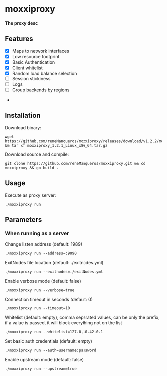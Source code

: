 # moxxiproxy

#### The proxy desc

## Features 
- [x] Maps to network interfaces 
- [x] Low resource footprint 
- [x] Basic Authentication
- [x] Client whitelist 
- [x] Random load balance selection
- [ ] Session stickiness
- [ ] Logs
- [ ] Group backends by regions
- 
## Installation
Download binary:
```shell
wget https://github.com/reneManqueros/moxxiproxy/releases/download/v1.2.2/moxxiproxy_1.2.2_Linux_x86_64.tar.gz && tar xf moxxiproxy_1.2.1_Linux_x86_64.tar.gz 
```

Download source and compile:
```shell
git clone https://github.com/reneManqueros/moxxiproxy.git && cd moxxiproxy && go build .
````

## Usage

Execute as proxy server:
```shell
./moxxiproxy run
```
 
## Parameters

### When running as a server
Change listen address (default: 1989)
```shell
./moxxiproxy run --address=:9090
```

ExitNodes file location (default: ./exitnodes.yml)
```shell
./moxxiproxy run --exitnodes=./exitNodes.yml
```

Enable verbose mode (default: false)
```shell
./moxxiproxy run --verbose=true
```

Connection timeout in seconds (default: 0)
```shell
./moxxiproxy run --timeout=10
```

Whitelist (default: empty), comma separated values, can be only the prefix, if a value is passed, it will block everything not on the list
```shell
./moxxiproxy run --whitelist=127.0,10.42.0.1 
```

Set basic auth credentials (default: empty)
```shell
./moxxiproxy run --auth=username:password
```

Enable upstream mode (default: false)
```shell
./moxxiproxy run --upstream=true
```
  